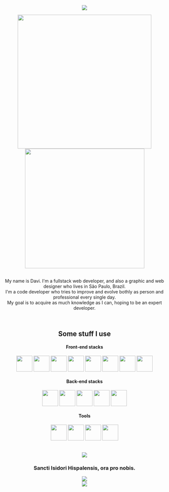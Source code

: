 <p align="center">
    <a>
    <img align="center" src="https://readme-typing-svg.herokuapp.com/?lines=Welcome+to+my+profile!+%F0%9F%A7%90;My+name+is+Davi+Batista.;Check+out+my+projects!&center=true&size=28">
  </a>
  
    
</p>
<div align="center" width="800px">
  <img src="https://github-readme-stats.vercel.app/api?username=daviebatista&show_icons=true&theme=midnight-purple&include_all_commits=true" width="420">
  <img src="https://github-readme-stats.vercel.app/api/top-langs/?username=daviebatista&layout=compact&langs_count=4&theme=midnight-purple" width="375">
</div>
<br>
<div width="600px" align="center">
    <p font-size="16px">My name is Davi. I'm a fullstack web developer, and also a graphic and web designer who lives in São Paulo, Brazil.
        <br>
        I'm a code developer who tries to improve and evolve bothly as person and professional every single day.
        <br>
        My goal is to acquire as much knowledge as I can, hoping to be an expert developer.
    </p>
</div>
<br>

<div align="center" width="400px">
    <h2>Some stuff I use</h1>
    <h4>Front-end stacks</h4>
    <img width="50px" src="https://cdn.jsdelivr.net/gh/devicons/devicon/icons/html5/html5-original.svg"/>
    <img width="50px" src="https://cdn.jsdelivr.net/gh/devicons/devicon/icons/css3/css3-original.svg"/>
    <img width="50px" src="https://cdn.jsdelivr.net/gh/devicons/devicon/icons/javascript/javascript-original.svg"/>
    <img width="50px" src="https://cdn.jsdelivr.net/gh/devicons/devicon/icons/typescript/typescript-original.svg"/>
    <img width="50px" src="https://cdn.jsdelivr.net/gh/devicons/devicon/icons/bootstrap/bootstrap-original.svg" />
    <img width="50px" src="https://cdn.jsdelivr.net/gh/devicons/devicon/icons/sass/sass-original.svg"/>
    <img width="50px" src="https://cdn.jsdelivr.net/gh/devicons/devicon/icons/react/react-original.svg"/>
    <img width="50px" src="https://cdn.jsdelivr.net/gh/devicons/devicon/icons/nextjs/nextjs-line.svg" />
    <br>
    <h4>Back-end stacks</h4>
    <img width="50px" src="https://cdn.jsdelivr.net/gh/devicons/devicon/icons/nodejs/nodejs-original.svg"/>
    <img width="50px" src="https://cdn.jsdelivr.net/gh/devicons/devicon/icons/express/express-original.svg" />
    <img width="50px" src="https://cdn.jsdelivr.net/gh/devicons/devicon/icons/postgresql/postgresql-original.svg" />
    <img width="50px" src="https://cdn.jsdelivr.net/gh/devicons/devicon/icons/sequelize/sequelize-original.svg" />
    <img width="50px" src="https://cdn.jsdelivr.net/gh/devicons/devicon/icons/webpack/webpack-original.svg" />
    <br>
    <h4>Tools</h4>
    <img width="50px" src="https://cdn.jsdelivr.net/gh/devicons/devicon/icons/photoshop/photoshop-plain.svg" />
    <img width="50px" src="https://cdn.jsdelivr.net/gh/devicons/devicon/icons/figma/figma-original.svg" />
    <img width="50px" src="https://cdn.jsdelivr.net/gh/devicons/devicon/icons/git/git-original.svg" />
    <img width="50px" src="https://cdn.jsdelivr.net/gh/devicons/devicon/icons/docker/docker-original.svg" />
    
</div>

<br>

<br>

<div align="center">
    <img src="https://user-images.githubusercontent.com/91736880/233788408-0970dc17-5ac5-4d73-8069-48a125ddfb3f.png"  align="center">
  <h3 align="center">Sancti Isidori Hispalensis, ora pro nobis.</h3>
  <img src="https://user-images.githubusercontent.com/91736880/228610548-96679501-92a2-4b6b-8bf5-91d27ffc7628.png"  align="center">
  <br>
  <img src="https://komarev.com/ghpvc/?username=daviebatista"  align="center">
</div>
